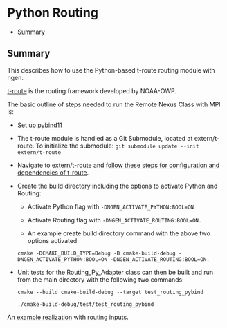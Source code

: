 # Python Routing

* [Summary](#summary)

## Summary

This describes how to use the Python-based t-route routing module with ngen. 

[t-route](https://github.com/NOAA-OWP/t-route) is the routing framework developed by NOAA-OWP.

The basic outline of steps needed to run the Remote Nexus Class with MPI is:
  * [Set up pybind11](DEPENDENCIES.md#pybind11)

  * The t-route module is handled as a Git Submodule, located at extern/t-route. To initialize the submodule:
  `git submodule update --init extern/t-route`

  * Navigate to extern/t-route and [follow these steps for configuration and dependencies of t-route](https://github.com/NOAA-OWP/t-route#configuration-and-dependencies).  
 
  * Create the build directory including the options to activate Python and Routing: 

      * Activate Python flag with `-DNGEN_ACTIVATE_PYTHON:BOOL=ON`

      * Activate Routing flag with `-DNGEN_ACTIVATE_ROUTING:BOOL=ON.`  

      * An example create build directory command with the above two options activated:

      `cmake -DCMAKE_BUILD_TYPE=Debug -B cmake-build-debug -DNGEN_ACTIVATE_PYTHON:BOOL=ON -DNGEN_ACTIVATE_ROUTING:BOOL=ON.`  
  
  * Unit tests for the Routing_Py_Adapter class can then be built and run from the main directory with the following two commands:
  
      `cmake --build cmake-build-debug --target test_routing_pybind`  <br />
      
      `./cmake-build-debug/test/test_routing_pybind`
  
An [example realization](example_realization_config_w_routing.json) with routing inputs.
